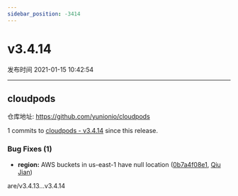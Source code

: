 ```yaml
---
sidebar_position: -3414
---
```


# v3.4.14

发布时间 2021-01-15 10:42:54

-----

## cloudpods

仓库地址: https://github.com/yunionio/cloudpods

1 commits to [cloudpods - v3.4.14](https://github.com/yunionio/cloudpods/compare/v3.4.13...v3.4.14) since this release.

### Bug Fixes (1)
- **region:** AWS buckets in us-east-1 have null location ([0b7a4f08e1](https://github.com/yunionio/cloudpods/commit/0b7a4f08e19514c3b3b61a8f65b7051cf6c9695e), [Qiu Jian](mailto:qiujian@yunionyun.com))

are/v3.4.13...v3.4.14

